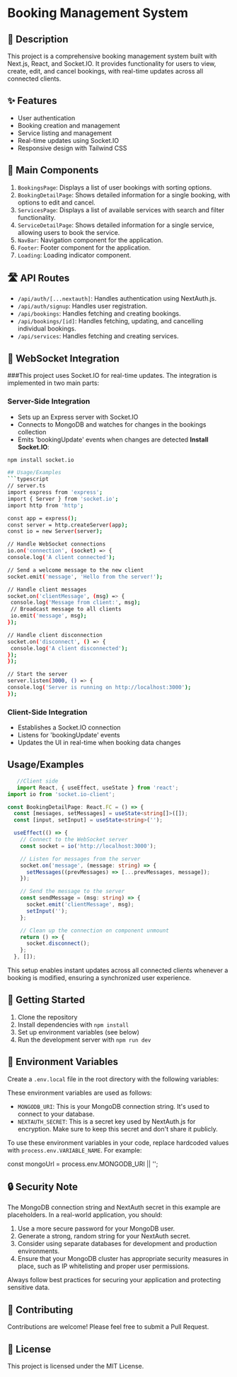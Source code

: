 # Booking Management System

## 📝 Description

This project is a comprehensive booking management system built with Next.js, React, and Socket.IO. It provides functionality for users to view, create, edit, and cancel bookings, with real-time updates across all connected clients.

## ✨ Features

- User authentication
- Booking creation and management
- Service listing and management
- Real-time updates using Socket.IO
- Responsive design with Tailwind CSS

## 🚀 Main Components

1. `BookingsPage`: Displays a list of user bookings with sorting options.
2. `BookingDetailPage`: Shows detailed information for a single booking, with options to edit and cancel.
3. `ServicesPage`: Displays a list of available services with search and filter functionality.
4. `ServiceDetailPage`: Shows detailed information for a single service, allowing users to book the service.
5. `NavBar`: Navigation component for the application.
6. `Footer`: Footer component for the application.
7. `Loading`: Loading indicator component.

## 🛣️ API Routes

- `/api/auth/[...nextauth]`: Handles authentication using NextAuth.js.
- `/api/auth/signup`: Handles user registration.
- `/api/bookings`: Handles fetching and creating bookings.
- `/api/bookings/[id]`: Handles fetching, updating, and cancelling individual bookings.
- `/api/services`: Handles fetching and creating services.

## 🔌 WebSocket Integration
###This project uses Socket.IO for real-time updates. The integration is implemented in two main parts:
### Server-Side Integration
   - Sets up an Express server with Socket.IO
   - Connects to MongoDB and watches for changes in the bookings collection
   - Emits 'bookingUpdate' events when changes are detected
**Install Socket.IO**:
   ```bash
   npm install socket.io
  
## Usage/Examples
```typescript
   // server.ts
import express from 'express';
import { Server } from 'socket.io';
import http from 'http';

const app = express();
const server = http.createServer(app);
const io = new Server(server);

// Handle WebSocket connections
io.on('connection', (socket) => {
  console.log('A client connected');

  // Send a welcome message to the new client
  socket.emit('message', 'Hello from the server!');

  // Handle client messages
  socket.on('clientMessage', (msg) => {
    console.log('Message from client:', msg);
    // Broadcast message to all clients
    io.emit('message', msg);
  });

  // Handle client disconnection
  socket.on('disconnect', () => {
    console.log('A client disconnected');
  });
});

// Start the server
server.listen(3000, () => {
  console.log('Server is running on http://localhost:3000');
});

```
### Client-Side Integration
   - Establishes a Socket.IO connection
   - Listens for 'bookingUpdate' events
   - Updates the UI in real-time when booking data changes

## Usage/Examples
```typescript
   //Client side
   import React, { useEffect, useState } from 'react';
import io from 'socket.io-client';

const BookingDetailPage: React.FC = () => {
  const [messages, setMessages] = useState<string[]>([]);
  const [input, setInput] = useState<string>('');

  useEffect(() => {
    // Connect to the WebSocket server
    const socket = io('http://localhost:3000');

    // Listen for messages from the server
    socket.on('message', (message: string) => {
      setMessages((prevMessages) => [...prevMessages, message]);
    });

    // Send the message to the server
    const sendMessage = (msg: string) => {
      socket.emit('clientMessage', msg);
      setInput('');
    };

    // Clean up the connection on component unmount
    return () => {
      socket.disconnect();
    };
  }, []);

```
This setup enables instant updates across all connected clients whenever a booking is modified, ensuring a synchronized user experience.

## 🏁 Getting Started

1. Clone the repository
2. Install dependencies with `npm install`
3. Set up environment variables (see below)
4. Run the development server with `npm run dev`

## 🔐 Environment Variables

Create a `.env.local` file in the root directory with the following variables:

These environment variables are used as follows:

- `MONGODB_URI`: This is your MongoDB connection string. It's used to connect to your database.
- `NEXTAUTH_SECRET`: This is a secret key used by NextAuth.js for encryption. Make sure to keep this secret and don't share it publicly.


To use these environment variables in your code, replace hardcoded values with `process.env.VARIABLE_NAME`. For example:

const mongoUrl = process.env.MONGODB_URI || '';


## 🔒 Security Note

The MongoDB connection string and NextAuth secret in this example are placeholders. In a real-world application, you should:

1. Use a more secure password for your MongoDB user.
2. Generate a strong, random string for your NextAuth secret.
3. Consider using separate databases for development and production environments.
4. Ensure that your MongoDB cluster has appropriate security measures in place, such as IP whitelisting and proper user permissions.

Always follow best practices for securing your application and protecting sensitive data.

## 🤝 Contributing

Contributions are welcome! Please feel free to submit a Pull Request.

## 📄 License

This project is licensed under the MIT License.
